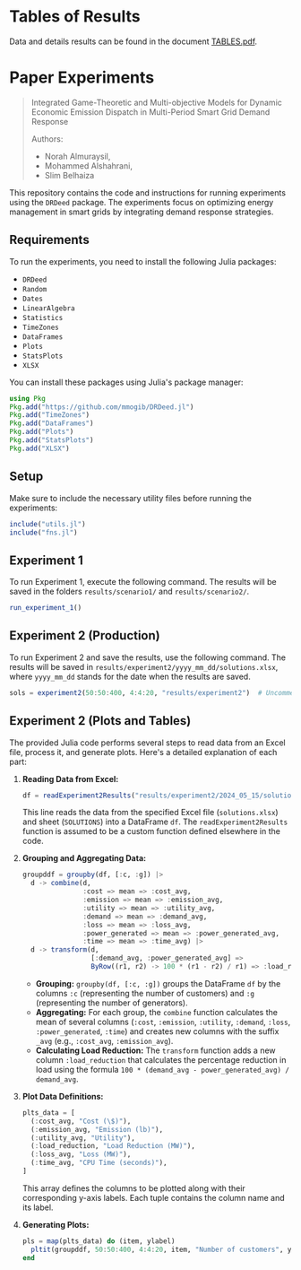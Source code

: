 # Tables of Results
Data and details results can be found in the document [TABLES.pdf]("./TABLE.pdf").

# Paper Experiments
> Integrated Game-Theoretic and Multi-objective Models for Dynamic Economic Emission Dispatch in Multi-Period Smart Grid Demand Response
>
> Authors:
> - Norah Almuraysil, 
> - Mohammed Alshahrani, 
> - Slim Belhaiza

This repository contains the code and instructions for running experiments using the `DRDeed` package. The experiments focus on optimizing energy management in smart grids by integrating demand response strategies.

## Requirements

To run the experiments, you need to install the following Julia packages:

- `DRDeed`
- `Random`
- `Dates`
- `LinearAlgebra`
- `Statistics`
- `TimeZones`
- `DataFrames`
- `Plots`
- `StatsPlots`
- `XLSX`

You can install these packages using Julia's package manager:

```julia
using Pkg
Pkg.add("https://github.com/mmogib/DRDeed.jl")
Pkg.add("TimeZones")
Pkg.add("DataFrames")
Pkg.add("Plots")
Pkg.add("StatsPlots")
Pkg.add("XLSX")
```

## Setup

Make sure to include the necessary utility files before running the experiments:

```julia
include("utils.jl")
include("fns.jl")
```

## Experiment 1

To run Experiment 1, execute the following command. The results will be saved in the folders `results/scenario1/` and `results/scenario2/`.

```julia
run_experiment_1()
```

## Experiment 2 (Production)

To run Experiment 2 and save the results, use the following command. The results will be saved in `results/experiment2/yyyy_mm_dd/solutions.xlsx`, where `yyyy_mm_dd` stands for the date when the results are saved.

```julia
sols = experiment2(50:50:400, 4:4:20, "results/experiment2")  # Uncomment to run
```

## Experiment 2 (Plots and Tables)

The provided Julia code performs several steps to read data from an Excel file, process it, and generate plots. Here's a detailed explanation of each part:

1. **Reading Data from Excel:**
   ```julia
   df = readExperiment2Results("results/experiment2/2024_05_15/solutions.xlsx", "SOLUTIONS")
   ```
   This line reads the data from the specified Excel file (`solutions.xlsx`) and sheet (`SOLUTIONS`) into a DataFrame `df`. The `readExperiment2Results` function is assumed to be a custom function defined elsewhere in the code.

2. **Grouping and Aggregating Data:**
   ```julia
   groupddf = groupby(df, [:c, :g]) |>
     d -> combine(d,
                  :cost => mean => :cost_avg,
                  :emission => mean => :emission_avg,
                  :utility => mean => :utility_avg,
                  :demand => mean => :demand_avg,
                  :loss => mean => :loss_avg,
                  :power_generated => mean => :power_generated_avg,
                  :time => mean => :time_avg) |>
     d -> transform(d,
                    [:demand_avg, :power_generated_avg] =>
                    ByRow((r1, r2) -> 100 * (r1 - r2) / r1) => :load_reduction)
   ```
   - **Grouping:** `groupby(df, [:c, :g])` groups the DataFrame `df` by the columns `:c` (representing the number of customers) and `:g` (representing the number of generators).
   - **Aggregating:** For each group, the `combine` function calculates the mean of several columns (`:cost`, `:emission`, `:utility`, `:demand`, `:loss`, `:power_generated`, `:time`) and creates new columns with the suffix `_avg` (e.g., `:cost_avg`, `:emission_avg`).
   - **Calculating Load Reduction:** The `transform` function adds a new column `:load_reduction` that calculates the percentage reduction in load using the formula `100 * (demand_avg - power_generated_avg) / demand_avg`.

3. **Plot Data Definitions:**
   ```julia
   plts_data = [
     (:cost_avg, "Cost (\$)"),
     (:emission_avg, "Emission (lb)"),
     (:utility_avg, "Utility"),
     (:load_reduction, "Load Reduction (MW)"),
     (:loss_avg, "Loss (MW)"),
     (:time_avg, "CPU Time (seconds)"),
   ]
   ```
   This array defines the columns to be plotted along with their corresponding y-axis labels. Each tuple contains the column name and its label.

4. **Generating Plots:**
   ```julia
   pls = map(plts_data) do (item, ylabel)
     pltit(groupddf, 50:50:400, 4:4:20, item, "Number of customers", ylabel; folder="results/experiment2/2024_05_12")
   end
   ```
